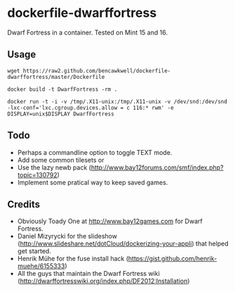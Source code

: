 dockerfile-dwarffortress
========================

Dwarf Fortress in a container. Tested on Mint 15 and 16.

Usage
-----

    wget https://raw2.github.com/bencawkwell/dockerfile-dwarffortress/master/Dockerfile

    docker build -t DwarfFortress -rm .

    docker run -t -i -v /tmp/.X11-unix:/tmp/.X11-unix -v /dev/snd:/dev/snd -lxc-conf='lxc.cgroup.devices.allow = c 116:* rwm' -e DISPLAY=unix$DISPLAY DwarfFortress


Todo
----

* Perhaps a commandline option to toggle TEXT mode.
* Add some common tilesets or
* Use the lazy newb pack (http://www.bay12forums.com/smf/index.php?topic=130792)
* Implement some pratical way to keep saved games.

Credits
-------

* Obviously Toady One at http://www.bay12games.com for Dwarf Fortress.
* Daniel Mizyrycki for the slideshow (http://www.slideshare.net/dotCloud/dockerizing-your-appli) that helped get started.
* Henrik Mühe for the fuse install hack (https://gist.github.com/henrik-muehe/6155333)
* All the guys that maintain the Dwarf Fortress wiki (http://dwarffortresswiki.org/index.php/DF2012:Installation)
